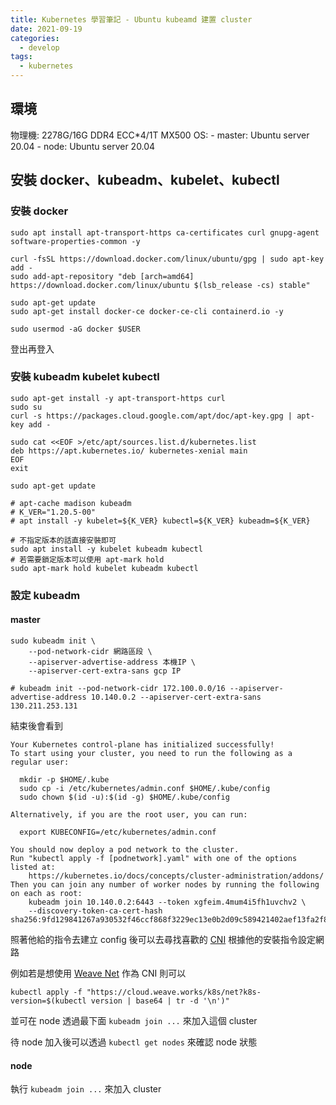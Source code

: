 ```yaml
---
title: Kubernetes 學習筆記 - Ubuntu kubeamd 建置 cluster
date: 2021-09-19
categories:
  - develop
tags:
  - kubernetes
---
```


## 環境

物理機: 2278G/16G DDR4 ECC\*4/1T MX500
OS: - master: Ubuntu server 20.04 - node: Ubuntu server 20.04

## 安裝 docker、kubeadm、kubelet、kubectl

### 安裝 docker

```shell
sudo apt install apt-transport-https ca-certificates curl gnupg-agent software-properties-common -y

curl -fsSL https://download.docker.com/linux/ubuntu/gpg | sudo apt-key add -
sudo add-apt-repository "deb [arch=amd64] https://download.docker.com/linux/ubuntu $(lsb_release -cs) stable"

sudo apt-get update
sudo apt-get install docker-ce docker-ce-cli containerd.io -y

sudo usermod -aG docker $USER
```

登出再登入

### 安裝 kubeadm kubelet kubectl

```shell
sudo apt-get install -y apt-transport-https curl
sudo su
curl -s https://packages.cloud.google.com/apt/doc/apt-key.gpg | apt-key add -

sudo cat <<EOF >/etc/apt/sources.list.d/kubernetes.list
deb https://apt.kubernetes.io/ kubernetes-xenial main
EOF
exit

sudo apt-get update

# apt-cache madison kubeadm
# K_VER="1.20.5-00"
# apt install -y kubelet=${K_VER} kubectl=${K_VER} kubeadm=${K_VER}

# 不指定版本的話直接安裝即可
sudo apt install -y kubelet kubeadm kubectl
# 若需要鎖定版本可以使用 apt-mark hold
sudo apt-mark hold kubelet kubeadm kubectl
```

### 設定 kubeadm

#### master

```shell
sudo kubeadm init \
    --pod-network-cidr 網路區段 \
    --apiserver-advertise-address 本機IP \
    --apiserver-cert-extra-sans gcp IP

# kubeadm init --pod-network-cidr 172.100.0.0/16 --apiserver-advertise-address 10.140.0.2 --apiserver-cert-extra-sans 130.211.253.131
```

結束後會看到

```shell
Your Kubernetes control-plane has initialized successfully!
To start using your cluster, you need to run the following as a regular user:

  mkdir -p $HOME/.kube
  sudo cp -i /etc/kubernetes/admin.conf $HOME/.kube/config
  sudo chown $(id -u):$(id -g) $HOME/.kube/config

Alternatively, if you are the root user, you can run:

  export KUBECONFIG=/etc/kubernetes/admin.conf

You should now deploy a pod network to the cluster.
Run "kubectl apply -f [podnetwork].yaml" with one of the options listed at:
    https://kubernetes.io/docs/concepts/cluster-administration/addons/
Then you can join any number of worker nodes by running the following on each as root:
    kubeadm join 10.140.0.2:6443 --token xgfeim.4mum4i5fh1uvchv2 \
    --discovery-token-ca-cert-hash sha256:9fd129841267a930532f46ccf868f3229ec13e0b2d09c589421402aef13fa2f8
```

照著他給的指令去建立 config 後可以去尋找喜歡的 [CNI](https://kubernetes.io/docs/concepts/cluster-administration/addons/#networking-and-network-policy) 根據他的安裝指令設定網路

例如若是想使用 [Weave Net](https://www.weave.works/docs/net/latest/kubernetes/kube-addon/) 作為 CNI 則可以

```shell
kubectl apply -f "https://cloud.weave.works/k8s/net?k8s-version=$(kubectl version | base64 | tr -d '\n')"
```

並可在 node 透過最下面 `kubeadm join ...` 來加入這個 cluster

待 node 加入後可以透過 `kubectl get nodes` 來確認 node 狀態

#### node

執行 `kubeadm join ...` 來加入 cluster
